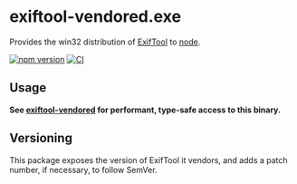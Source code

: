 # exiftool-vendored.exe

Provides the win32 distribution of [ExifTool](http://www.sno.phy.queensu.ca/~phil/exiftool/) to [node](https://nodejs.org/en/).

[![npm version](https://img.shields.io/npm/v/exiftool-vendored.exe.svg)](https://www.npmjs.com/package/exiftool-vendored.exe)
[![CI](https://github.com/photostructure/exiftool-vendored.exe/workflows/Node.js%20CI/badge.svg?branch=main)](https://github.com/photostructure/exiftool-vendored.exe/actions?query=workflow%3A%22Node.js+CI%22)


## Usage

**See
[exiftool-vendored](https://github.com/photostructure/exiftool-vendored.js) for
performant, type-safe access to this binary.**

## Versioning

This package exposes the version of ExifTool it vendors, and adds a patch number, if necessary, to follow SemVer.
